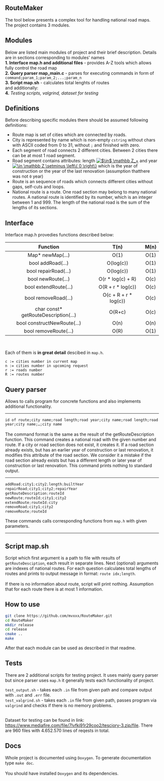 ## RouteMaker
The tool below presents a complex tool for handling national road maps. The project contains 3 modules.

## Modules
Below are listed main modules of project and their brief description. Details are in sections corresponding to modules' names<br>
**1. Interface map.h and additional files** - provides A-Z tools which allows fully control the road map<br>
**2. Query parser map_main.c** - parses for executing commands in form of `command;param_1;param_2;...;param_n`<br>
**3. Script map.sh** - calculates total lenghts of routes <br>
and additionally:<br>
**4.** *Testing scripts, valgrind, dataset for testing*

## Definitions
Before describing specific modules there should be assumed following definitions:
- Route map is set of cities which are connected by roads.
- City is represented by name which is non-empty `cstring` without chars with ASCII coded from 0 to 31, without `;` and finished with zero.
- Each segment of road connects 2 different cities. Between 2 cities there can be at most 1 road segment. 
- Road segment contains attributes: length <a href="https://www.codecogs.com/eqnedit.php?latex=$\in$&space;\mathbb&space;Z_&plus;" target="_blank"><img src="https://latex.codecogs.com/gif.latex?$\in$&space;\mathbb&space;Z_&plus;" title="$\in$ \mathbb Z_+" /></a> and year <a href="https://www.codecogs.com/eqnedit.php?latex=\in&space;\mathbb&space;Z&space;\setminus&space;\left\{&space;0&space;\right\}" target="_blank"><img src="https://latex.codecogs.com/gif.latex?\in&space;\mathbb&space;Z&space;\setminus&space;\left\{&space;0&space;\right\}" title="\in \mathbb Z \setminus \left\{ 0 \right\}" /></a> which is the year of construction or the year of the last renovation (assumption thatthere  was not `0` year)
- Route is an sequence of roads which connects different cities without gaps, self-cuts and loops.
- National route is a route. One road section may belong to many national routes. A national route is identified by its number, which is an integer between 1 and 999. The length of the national road is the sum of the lengths of its sections.

## Interface
Interface map.h provedies functions described below:<br>

| Function | T(n) | M(n) |
|     :---:      |     :---:      |     :---:      |
| Map* newMap(...)   |  O(1)  |  O(1)   |
| bool addRoad(...)   |  O(log(c))   |  O(1)   |
| bool repairRoad(...)   |  O(log(c))   |  O(1)   |
| bool newRoute(...)  |  O(r * log(c) + R)   |  O(c)   |
| bool extendRoute(...)  |  O(R + r * log(c))   |  O(c)   |
| bool removeRoad(...)   |  O(c + R + r * log(c))   |  O(c)   |
| char const* getRouteDescription(...)   |  O(R+c)   |  O(c)   |
| bool constructNewRoute(...) |  O(n)   |  O(n)  |
| bool removeRoute(...)   |  O(R)   |  O(1)   |

<br>

Each of them is **in great detail** descibed in `map.h`.

```
c := cities number in current map
n := cities number in upcoming request
r := roads number
R := routes number
```

## Query parser
Allows to calls program for concrete functions and also implements additional functionality.

---

`id of route;city name;road length;road year;city name;road length;road year;city name;…;city name` <br> <br>
The command format is the same as the result of the getRouteDescription function. This command creates a national road with the given number and route. If a city or road section does not exist, it creates it. If a road section already exists, but has an earlier year of construction or last renovation, it modifies this attribute of the road section. We consider it a mistake if the road section already exists but has a different length or later year of construction or last renovation. This command prints nothing to standard output.

---

```c
addRoad;city1;city2;length;builtYear
repairRoad;city1;city2;repairYear
getRouteDescription;routeId
newRoute;routeId;city1;city2
extendRoute;routeId;city
removeRoad;city1;city2
removeRoute;routeId
```
These commands calls corresponding functions from `map.h` with given parameters.

---

## Script map.sh
Script which first argument is a path to file with results of `getRouteDesciption`, each result in separate lines. Next (optional) arguments are indexes of national routes. For each question calculates total lengths of routes and prints to output message in format:
`route idx;length`. <br> <br>
If there is no information about route, script will print nothing. Assumption that for each route there is at most 1 information.

## How to use
```bash
git clone https://github.com/mvxxx/RouteMaker.git
cd RouteMaker
mkdir release
cd release
cmake ..
make
```
After that each module can be used as described in that readme.
## Tests
There are 2 additional scripts for testing project. It uses mainly query parser but since parser uses `map.h` it generally tests each functionality of project. <br>

`test_output.sh` - takes each `.in` file from given path and compare output with `.out` and `.err` file. <br>
`test_valgrind.sh` - takes each `.in` file from given path, passes program via `valgrind` and checks if there is no memory problems. <br><br>

Dataset for testing can be found in link: https://www.mediafire.com/file/7lvfkj91r29coo2/tesciory-3.zip/file. 
There are 960 files with 4.652.570 lines of reqests in total.
## Docs
Whole project is documented using `Doxygen`. To generate documentation type `make doc`. <br><br>You should have installed `Doxygen` and its dependencies. 

